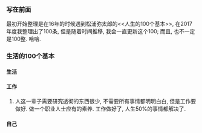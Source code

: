 ### 写在前面

最初开始整理是在16年的时候遇到松浦弥太郎的<<人生的100个基本>>,  在2017年度我整理出了100条, 但是随着时间推移, 我会一直更新这个100; 而且, 也不一定是100整. 哈哈.

### 生活的100个基本

#### 生活



#### 工作

1. 人这一辈子需要研究透彻的东西很少, 不需要所有事情都明明白白, 但是工作要做好. 做一个职业人士应有的素养. 工作做好了, 人生50%的事情都解决了. 

#### 自己